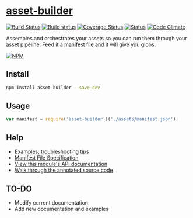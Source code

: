 [asset-builder](http://use-asset-builder.austinpray.com)
=============

[![Build Status](https://travis-ci.org/austinpray/asset-builder.svg?branch=master)](https://travis-ci.org/austinpray/asset-builder) [![Build status](https://ci.appveyor.com/api/projects/status/grdwl6vflm7l68i6?svg=true)](https://ci.appveyor.com/project/austinpray/asset-builder) [![Coverage Status](https://img.shields.io/coveralls/austinpray/asset-builder.svg?branch=master&style=flat)](https://coveralls.io/r/austinpray/asset-builder) [![ Status](https://david-dm.org/austinpray/asset-builder.svg)](https://david-dm.org/austinpray/asset-builder) [![Code Climate](https://codeclimate.com/github/austinpray/asset-builder/badges/gpa.svg)](https://codeclimate.com/github/austinpray/asset-builder)

Assembles and orchestrates your assets so you can run them through your asset pipeline. Feed it a [manifest file](help/spec.md) and it will give you globs.

[![NPM](https://nodei.co/npm/asset-builder.png?downloads=true)](https://nodei.co/npm/asset-builder/)

## Install

```bash
npm install asset-builder --save-dev
```

## Usage

```javascript
var manifest = require('asset-builder')('./assets/manifest.json');
```

## Help

- [Examples, troubleshooting tips](help/)
- [Manifest File Specification](help/spec.md)
- [View this module's API documentation](http://use-asset-builder.austinpray.com/api/)
- [Walk through the annotated source code](http://use-asset-builder.austinpray.com/docco/)

## TO-DO

- Modify current documentation
- Add new documentation and examples
